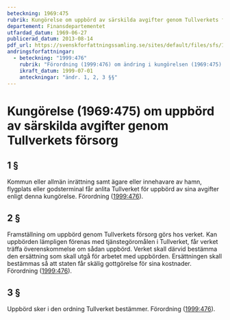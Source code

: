 ```yaml
---
beteckning: 1969:475
rubrik: Kungörelse om uppbörd av särskilda avgifter genom Tullverkets försorg
departement: Finansdepartementet
utfardad_datum: 1969-06-27
publicerad_datum: 2013-08-14
pdf_url: https://svenskforfattningssamling.se/sites/default/files/sfs/1969-06/SFS1969-475.pdf
andringsforfattningar:
  - beteckning: "1999:476"
    rubrik: "Förordning (1999:476) om ändring i kungörelsen (1969:475) om uppbörd av särskilda avgifter genom Tullverkets försorg"
    ikraft_datum: 1999-07-01
    anteckningar: "ändr. 1, 2, 3 §§"
---
```


# Kungörelse (1969:475) om uppbörd av särskilda avgifter genom Tullverkets försorg

## 1 §

Kommun eller allmän inrättning samt ägare eller innehavare av hamn, flygplats eller godsterminal får anlita Tullverket för uppbörd av sina avgifter enligt denna kungörelse. Förordning ([1999:476](https://selex.se/eli/sfs/1999/476)).

## 2 §

Framställning om uppbörd genom Tullverkets försorg görs hos verket. Kan uppbörden lämpligen förenas med tjänstegöromålen i Tullverket, får verket träffa överenskommelse om sådan uppbörd. Verket skall därvid bestämma den ersättning som skall utgå för arbetet med uppbörden. Ersättningen skall bestämmas så att staten får skälig gottgörelse för sina kostnader. Förordning ([1999:476](https://selex.se/eli/sfs/1999/476)).

## 3 §

Uppbörd sker i den ordning Tullverket bestämmer. Förordning ([1999:476](https://selex.se/eli/sfs/1999/476)).